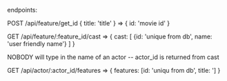 endpoints:

POST /api/feature/get_id
{ title: 'title' }
	=> { id: 'movie id' }

GET /api/feature/:feature_id/cast
	=> { cast: [ {id: 'unique from db', name: 'user friendly name'} ] }

NOBODY will type in the name of an actor -- actor_id is returned from cast 

GET /api/actor/:actor_id/features
	=> { features: [id: 'uniqu from db', title: '] }
